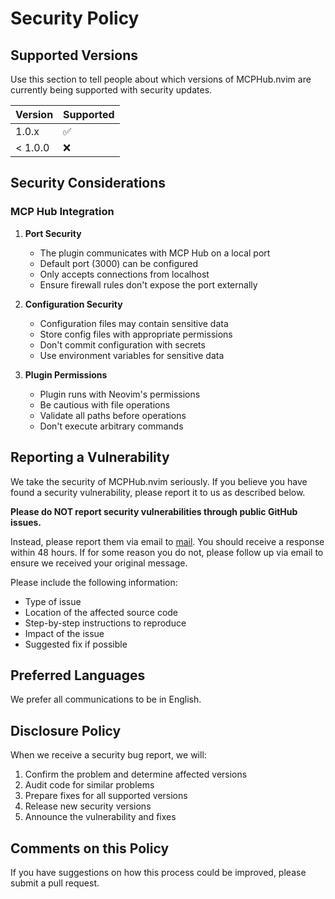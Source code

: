 # Security Policy

## Supported Versions

Use this section to tell people about which versions of MCPHub.nvim are currently being supported with security updates.

| Version | Supported          |
| ------- | ------------------ |
| 1.0.x   | :white_check_mark: |
| < 1.0.0 | :x:                |

## Security Considerations

### MCP Hub Integration

1. **Port Security**

   - The plugin communicates with MCP Hub on a local port
   - Default port (3000) can be configured
   - Only accepts connections from localhost
   - Ensure firewall rules don't expose the port externally

2. **Configuration Security**

   - Configuration files may contain sensitive data
   - Store config files with appropriate permissions
   - Don't commit configuration with secrets
   - Use environment variables for sensitive data

3. **Plugin Permissions**
   - Plugin runs with Neovim's permissions
   - Be cautious with file operations
   - Validate all paths before operations
   - Don't execute arbitrary commands

## Reporting a Vulnerability

We take the security of MCPHub.nvim seriously. If you believe you have found a security vulnerability, please report it to us as described below.

**Please do NOT report security vulnerabilities through public GitHub issues.**

Instead, please report them via email to [mail](). You should receive a response within 48 hours. If for some reason you do not, please follow up via email to ensure we received your original message.

Please include the following information:

- Type of issue
- Location of the affected source code
- Step-by-step instructions to reproduce
- Impact of the issue
- Suggested fix if possible

## Preferred Languages

We prefer all communications to be in English.

## Disclosure Policy

When we receive a security bug report, we will:

1. Confirm the problem and determine affected versions
2. Audit code for similar problems
3. Prepare fixes for all supported versions
4. Release new security versions
5. Announce the vulnerability and fixes

## Comments on this Policy

If you have suggestions on how this process could be improved, please submit a pull request.

